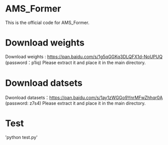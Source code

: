 # AMS_Former
This is the official code for AMS_Former.
# Download weights
Download weights : https://pan.baidu.com/s/1g5qGGKq3DLQFX1d-NoUPUQ (password：p1iq)
Please extract it and place it in the main directory.
# Download datsets
Dwonload datasets：https://pan.baidu.com/s/1ay1zWGGo9YnrMFwZhhqr0A (password: z7s4)
Please extract it and place it in the main directory.
# Test
'python test.py'
